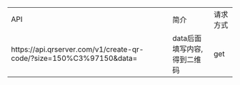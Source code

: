 <table>
<tr>
    <td>API</td>
<td>简介</td>
<td>请求方式</td>
</tr>
<tr>
<td>https://api.qrserver.com/v1/create-qr-code/?size=150%C3%97150&data=</td>
<td>data后面填写内容,得到二维码</td>
<td>get</td>
</tr>
</table>